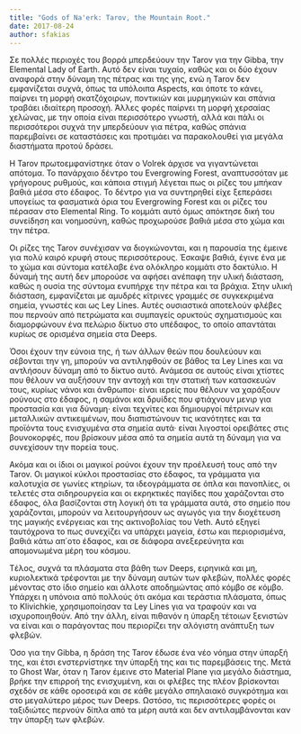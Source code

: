 ```yaml
---
title: "Gods of Na'erk: Tarov, the Mountain Root."
date: 2017-08-24
author: sfakias
---
```


Σε πολλές περιοχές του βορρά μπερδεύουν την Tarov για την Gibba, την Elemental
Lady of Earth. Αυτό δεν είναι τυχαίο, καθώς και οι δύο έχουν αναφορά στην
δύναμη της πέτρας και της γης, ενώ η Tarov δεν εμφανίζεται συχνά, όπως τα
υπόλοιπα Aspects, και όποτε το κάνει, παίρνει τη μορφή σκατζόχοιρων, ποντικιών
και μυρμηγκιών και σπάνια τραβάει ιδιαίτερη προσοχή. Άλλες φορές παίρνει τη
μορφή χερσαίας χελώνας, με την οποία είναι περισσότερο γνωστή, αλλά και πάλι
οι περισσότεροι συχνά την μπερδεύουν για πέτρα, καθώς σπάνια παρεμβαίνει σε
καταστάσεις και προτιμάει να παρακολουθεί για μεγάλα διαστήματα προτού δράσει.



H Tarov πρωτοεμφανίστηκε όταν ο Volrek άρχισε να γιγαντώνεται απότομα. Το
πανάρχαιο δέντρο του Evergrowing Forest, αναπτυσσόταν με γρήγορους ρυθμούς,
και κάποια στιγμή λέγεται πως οι ρίζες του μπήκαν βαθιά μέσα στο έδαφος. Το
δέντρο για να συντηρηθεί είχε ξεπεράσει υπογείως τα φασματικά όρια του
Evergrowing Forest και οι ρίζες του πέρασαν στο Elemental Ring. Το κομμάτι
αυτό όμως απόκτησε δική του συνείδηση και νοημοσύνη, καθώς προχωρούσε βαθιά
μέσα στο χώμα και την πέτρα.



Οι ρίζες της Tarov συνέχισαν να διογκώνονται, και η παρουσία της έμεινε για
πολύ καιρό κρυφή στους περισσότερους. Έσκαψε βαθιά, έγινε ένα με το χώμα και
σύντομα κατέλαβε ένα ολόκληρο κομμάτι στο δακτύλιο. Η δύναμή της αυτή δεν
μπορούσε να αφήσει ανέπαφη την υλική διάσταση, καθώς η ουσία της σύντομα
ενυπήρχε την πέτρα και τα βράχια. Στην υλική διάσταση, εμφανίζεται με αμυδρές
κίτρινες γραμμές σε συγκεκριμένα σημεία, γνωστές και ως Ley Lines. Αυτές
ουσιαστικά αποτελούν φλέβες που περνούν από πετρώματα και συμπαγείς ορυκτούς
σχηματισμούς και διαμορφώνουν ένα πελώριο δίκτυο στο υπέδαφος, το οποίο
απαντάται κυρίως σε ορισμένα σημεία στα Deeps.



Όσοι έχουν την εύνοια της, ή των άλλων θεών που δουλεύουν και σέβονται την γη,
μπορούν να αντιληφθούν σε βάθος τα Ley Lines και να αντλήσουν δύναμη από το
δίκτυο αυτό. Ανάμεσα σε αυτούς είναι χτίστες που θέλουν να αυξήσουν την αντοχή
και την στατική των κατασκευών τους, κυρίως νάνοι και άνθρωποι· είναι ιερείς
που θέλουν να χαράξουν ρούνους στο έδαφος, η σαμάνοι και δρυίδες που φτιάχνουν
μενιρ για προστασία και για δύναμη· είναι τεχνίτες και δημιουργοί πέτρινων και
μεταλλικών αντικειμένων, που διαπιστώνουν τις ικανότητες και τα προϊόντα τους
ενισχυμένα στα σημεία αυτά· είναι λιγοστοί ορειβάτες στις βουνοκορφές, που
βρίσκουν μέσα από τα σημεία αυτά τη δύναμη για να συνεχίσουν την πορεία τους.  

Ακόμα και οι ίδιοι οι μαγικοί ρούνοι έχουν την προέλευσή τους από την Tarov.
Οι μαγικοί κύκλοι προστασίας στο έδαφος, τα γράμματα για καλοτυχία σε γωνίες
κτηρίων, τα ιδεογράμματα σε όπλα και πανοπλίες, οι τελετές στα σιδηρουργεία
και οι εκρηκτικές παγίδες που χαράζονται στο έδαφος, όλα βασίζονται στη λογική
ότι τα γράμματα αυτά, στο σημείο που χαράζονται, μπορούν να λειτουργήσουν ως
αγωγός για την διοχέτευση της μαγικής ενέργειας και της ακτινοβολίας του Veth.
Αυτό εξηγεί ταυτόχρονα το πως συνεχίζει να υπάρχει μαγεία, έστω και
περιορισμένα, βαθιά κάτω απ΄οτο έδαφος, και σε διάφορα ανεξερεύνητα και
απομονωμένα μέρη του κόσμου.  

Tέλος, συχνά τα πλάσματα στα βάθη των Deeps, ειρηνικά και μη, κυριολεκτικά
τρέφονται με την δύναμη αυτών των φλεβών, πολλές φορές μένοντας στο ίδιο
σημείο και άλλοτε αποδημώντας από κόμβο σε κόμβο. Υπάρχει η υπόνοια από
πολλούς ότι ακόμα και τεράστια πλάσματα, όπως το Klivichkie, χρησιμοποίησαν τα
Ley Lines για να τραφούν και να ισχυροποιηθούν. Από την άλλη, είναι πιθανόν η
ύπαρξη τέτοιων ξενιστών να είναι και ο παράγοντας που περιορίζει την αλόγιστη
ανάπτυξη των φλεβών.



Όσο για την Gibba, η δράση της Tarov έδωσε ένα νέο νόημα στην ύπαρξή της, και
έτσι ενστερνίστηκε την ύπαρξή της και τις παρεμβάσεις της. Μετά το Ghost War,
όταν η Tarov έμεινε στο Material Plane για μεγάλο διάστημα, βρήκε την επιρροή
της ενισχυμένη, και οι φλέβες της πλέον βρίσκονται σχεδόν σε κάθε οροσειρά και
σε κάθε μεγάλο σπηλαιακό συγκρότημα και στο μεγαλύτερο μέρος των Deeps.
Ωστόσο, τις περισσότερες φορές οι ταξιδιώτες περνούν δίπλα από τα μέρη αυτά
και δεν αντιλαμβάνονται καν την ύπαρξη των φλεβών.

